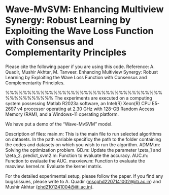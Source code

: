 # Wave-MvSVM: Enhancing Multiview Synergy: Robust Learning by Exploiting the Wave Loss Function with Consensus and Complementarity Principles

Please cite the following paper if you are using this code. Reference: A. Quadir, Mushir Akhtar, M. Tanveer. Enhancing Multiview Synergy: Robust Learning by Exploiting the Wave Loss Function with Consensus and Complementarity Principles.


%%%%%%%%%%%%%%%%%%%%%%%%%%%%%%%%%%%%%%%%%%%%%%% 
The experiments are executed on a computing system possessing Matlab R2023a software, an Intel(R) Xeon(R) CPU E5-2697 v4 processor operating at 2.30 GHz with 128-GB Random Access Memory (RAM), and a Windows-11 operating platform.

We have put a demo of the “Wave-MvSVM” model.

Description of files: 
main.m: This is the main file to run selected algorithms on datasets. In the path variable specificy the path to the folder containing the codes and datasets on which you wish to run the algorithm. 
ADMM.m: Solving the optimization problem.
GD.m: Update the parameter \zeta_1 and \zeta_2.
predict_svm2.m: Function to evaluate the accuracy.
AUC.m: Function to evaluate the AUC.
maxview.m: Function to evaluate the maxview.
kernel.m: Evaluate the kernel matrix.

For the detailed experimental setup, please follow the paper. If you find any bugs/issues, please write to A. Quadir (mscphd2207141002@iiti.ac.in) and Mushir Akhtar (phd2101241004@iiti.ac.in).

